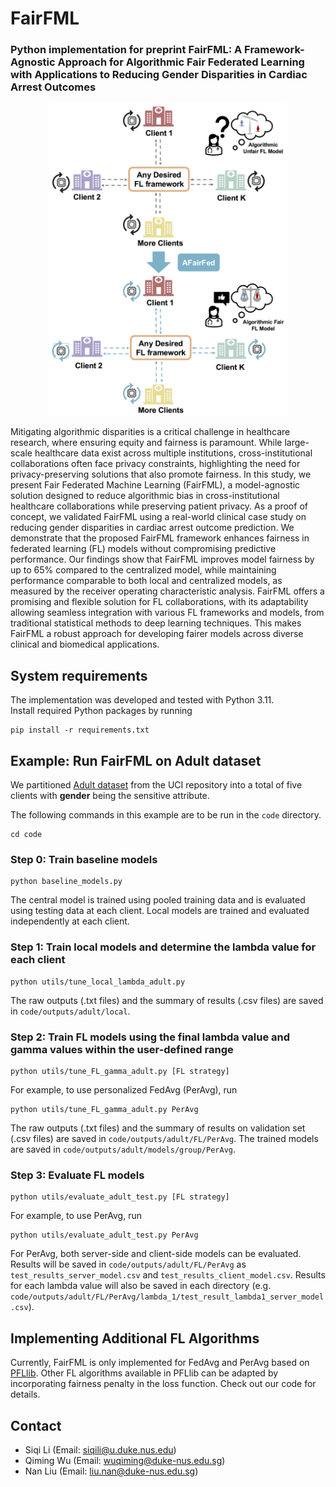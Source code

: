 # FairFML

### Python implementation for preprint FairFML: A Framework-Agnostic Approach for Algorithmic Fair Federated Learning with Applications to Reducing Gender Disparities in Cardiac Arrest Outcomes

<p align="center">
  <img height="500" src="workflow.jpg">
</p>

Mitigating algorithmic disparities is a critical challenge in healthcare research, where ensuring equity and fairness is paramount. While large-scale healthcare data exist across multiple institutions, cross-institutional collaborations often face privacy constraints, highlighting the need for privacy-preserving solutions that also promote fairness.
In this study, we present Fair Federated Machine Learning (FairFML), a model-agnostic solution designed to reduce algorithmic bias in cross-institutional healthcare collaborations while preserving patient privacy. As a proof of concept, we validated FairFML using a real-world clinical case study on reducing gender disparities in cardiac arrest outcome prediction.
We demonstrate that the proposed FairFML framework enhances fairness in federated learning (FL) models without compromising predictive performance. Our findings show that FairFML improves model fairness by up to 65% compared to the centralized model, while maintaining performance comparable to both local and centralized models, as measured by the receiver operating characteristic analysis.
FairFML offers a promising and flexible solution for FL collaborations, with its adaptability allowing seamless integration with various FL frameworks and models, from traditional statistical methods to deep learning techniques. This makes FairFML a robust approach for developing fairer models across diverse clinical and biomedical applications.


## System requirements

The implementation was developed and tested with Python 3.11.  
Install required Python packages by running
```
pip install -r requirements.txt
```
## Example: Run FairFML on Adult dataset
We partitioned [Adult dataset](https://archive.ics.uci.edu/dataset/2/adult) from the UCI repository into a total of five clients with **gender** being the sensitive attribute.

The following commands in this example are to be run in the `code` directory. 
```
cd code
```
### Step 0: Train baseline models
```
python baseline_models.py
```
The central model is trained using pooled training data and is evaluated using testing data at each client. Local models are trained and evaluated independently at each client.
### Step 1: Train local models and determine the lambda value for each client
```
python utils/tune_local_lambda_adult.py
```
The raw outputs (.txt files) and the summary of results (.csv files) are saved in `code/outputs/adult/local`. 
### Step 2: Train FL models using the final lambda value and gamma values within the user-defined range
```
python utils/tune_FL_gamma_adult.py [FL strategy]
```
For example, to use personalized FedAvg (PerAvg), run
```
python utils/tune_FL_gamma_adult.py PerAvg
```
The raw outputs (.txt files) and the summary of results on validation set (.csv files) are saved in `code/outputs/adult/FL/PerAvg`. The trained models are saved in `code/outputs/adult/models/group/PerAvg`.

### Step 3: Evaluate FL models
```
python utils/evaluate_adult_test.py [FL strategy]
```
For example, to use PerAvg, run
```
python utils/evaluate_adult_test.py PerAvg
```
For PerAvg, both server-side and client-side models can be evaluated. Results will be saved in `code/outputs/adult/FL/PerAvg` as `test_results_server_model.csv` and `test_results_client_model.csv`. Results for each lambda value will also be saved in each directory (e.g. `code/outputs/adult/FL/PerAvg/lambda_1/test_result_lambda1_server_model.csv`).

## Implementing Additional FL Algorithms
Currently, FairFML is only implemented for FedAvg and PerAvg based on [PFLlib](https://github.com/TsingZ0/PFLlib). Other FL algorithms available in PFLlib can be adapted by incorporating fairness penalty in the loss function. Check out our code for details.

## Contact
- Siqi Li (Email: <siqili@u.duke.nus.edu>)
- Qiming Wu (Email: <wuqiming@duke-nus.edu.sg>)
- Nan Liu (Email: <liu.nan@duke-nus.edu.sg>)

